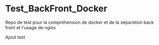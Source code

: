 # Test_BackFront_Docker

Repo de test pour la compréhension de docker et de la séparation back front et l'usage de nginx

Ajout test
